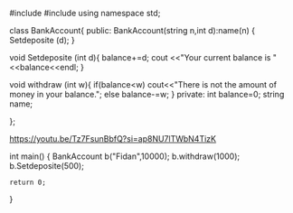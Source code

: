#include <iostream>
#include <string>
using namespace std;

class BankAccount{
   public:
    BankAccount(string n,int d):name(n)
    {
        Setdeposite (d);
    }
    
  void  Setdeposite (int d){
      balance+=d;
      cout <<"Your current balance is "<<balance<<endl;
  }
  
  void withdraw (int w){
      if(balance<w)
      cout<<"There is not the amount of money in your balance.";
      else
      balance-=w;
  }
    private:
    int balance=0;
    string name;
    
};

https://youtu.be/Tz7FsunBbfQ?si=ap8NU7lTWbN4TizK


int main() {
BankAccount b("Fidan",10000);
b.withdraw(1000);
b.Setdeposite(500);


    return 0;
}
